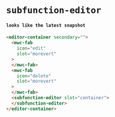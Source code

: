 # `subfunction-editor`

#### `looks like the latest snapshot`

```html
<editor-container secondary="">
  <mwc-fab
    icon="edit"
    slot="morevert"
  >
  </mwc-fab>
  <mwc-fab
    icon="delete"
    slot="morevert"
  >
  </mwc-fab>
  <subfunction-editor slot="container">
  </subfunction-editor>
</editor-container>

```

